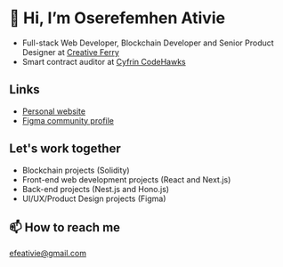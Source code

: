 # 👋 Hi, I’m Oserefemhen Ativie
- Full-stack Web Developer, Blockchain Developer and Senior Product Designer
at [Creative Ferry](https://creativeferry.org)
- Smart contract auditor at [Cyfrin CodeHawks](https://codehawks.cyfrin.io/)

## Links
  - [Personal website](https://efeativie.com)
  - [Figma community profile](https://figma.com/@efe)

## Let's work together
- Blockchain projects (Solidity)
- Front-end web development projects (React and Next.js)
- Back-end projects (Nest.js and Hono.js)
- UI/UX/Product Design projects (Figma)

## 📫 How to reach me 
efeativie@gmail.com

<!---
iamefe/iamefe is a ✨ special ✨ repository because its `README.md` (this file) appears on your GitHub profile.
You can click the Preview link to take a look at your changes.
--->
